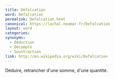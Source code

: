 ```yaml
---
title: Défalcation
word: Défalcation
permalink: Defalcation.html
canonical: https://lachal.neamar.fr/Defalcation
layout: word
categories:
synonyms:
  - Déduction
  - Décompte
  - Soustraction
link: http://en.wikipedia.org/wiki/Defalcation
---
```


Déduire, retrancher d'une somme, d'une quantité.

